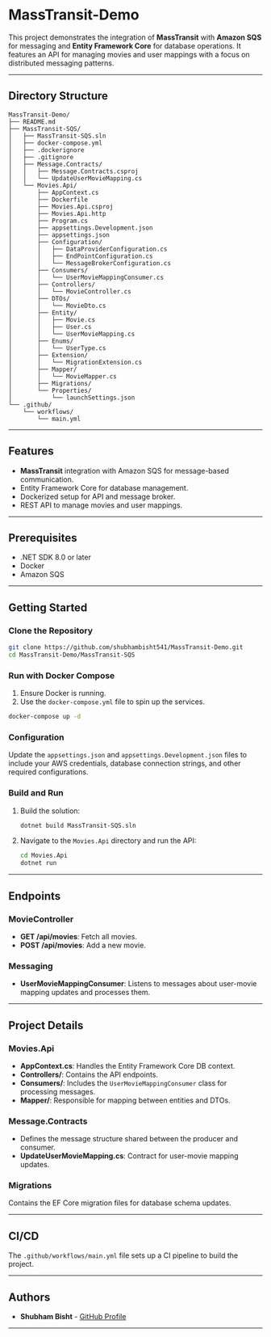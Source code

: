 # MassTransit-Demo

This project demonstrates the integration of **MassTransit** with **Amazon SQS** for messaging and **Entity Framework Core** for database operations. It features an API for managing movies and user mappings with a focus on distributed messaging patterns.

---

## Directory Structure

```plaintext
MassTransit-Demo/
├── README.md
├── MassTransit-SQS/
│   ├── MassTransit-SQS.sln
│   ├── docker-compose.yml
│   ├── .dockerignore
│   ├── .gitignore
│   ├── Message.Contracts/
│   │   ├── Message.Contracts.csproj
│   │   └── UpdateUserMovieMapping.cs
│   └── Movies.Api/
│       ├── AppContext.cs
│       ├── Dockerfile
│       ├── Movies.Api.csproj
│       ├── Movies.Api.http
│       ├── Program.cs
│       ├── appsettings.Development.json
│       ├── appsettings.json
│       ├── Configuration/
│       │   ├── DataProviderConfiguration.cs
│       │   ├── EndPointConfiguration.cs
│       │   └── MessageBrokerConfiguration.cs
│       ├── Consumers/
│       │   └── UserMovieMappingConsumer.cs
│       ├── Controllers/
│       │   └── MovieController.cs
│       ├── DTOs/
│       │   └── MovieDto.cs
│       ├── Entity/
│       │   ├── Movie.cs
│       │   ├── User.cs
│       │   └── UserMovieMapping.cs
│       ├── Enums/
│       │   └── UserType.cs
│       ├── Extension/
│       │   └── MigrationExtension.cs
│       ├── Mapper/
│       │   └── MovieMapper.cs
│       ├── Migrations/
│       └── Properties/
│           └── launchSettings.json
└── .github/
    └── workflows/
        └── main.yml
```

---

## Features

- **MassTransit** integration with Amazon SQS for message-based communication.
- Entity Framework Core for database management.
- Dockerized setup for API and message broker.
- REST API to manage movies and user mappings.

---

## Prerequisites

- .NET SDK 8.0 or later
- Docker
- Amazon SQS

---

## Getting Started

### Clone the Repository
```bash
git clone https://github.com/shubhambisht541/MassTransit-Demo.git
cd MassTransit-Demo/MassTransit-SQS
```

### Run with Docker Compose

1. Ensure Docker is running.
2. Use the `docker-compose.yml` file to spin up the services.

```bash
docker-compose up -d
```

### Configuration

Update the `appsettings.json` and `appsettings.Development.json` files to include your AWS credentials, database connection strings, and other required configurations.

### Build and Run

1. Build the solution:
   ```bash
   dotnet build MassTransit-SQS.sln
   ```
2. Navigate to the `Movies.Api` directory and run the API:
   ```bash
   cd Movies.Api
   dotnet run
   ```

---

## Endpoints

### MovieController
- **GET /api/movies**: Fetch all movies.
- **POST /api/movies**: Add a new movie.

### Messaging
- **UserMovieMappingConsumer**: Listens to messages about user-movie mapping updates and processes them.

---

## Project Details

### Movies.Api

- **AppContext.cs**: Handles the Entity Framework Core DB context.
- **Controllers/**: Contains the API endpoints.
- **Consumers/**: Includes the `UserMovieMappingConsumer` class for processing messages.
- **Mapper/**: Responsible for mapping between entities and DTOs.

### Message.Contracts

- Defines the message structure shared between the producer and consumer.
- **UpdateUserMovieMapping.cs**: Contract for user-movie mapping updates.

### Migrations

Contains the EF Core migration files for database schema updates.

---

## CI/CD

The `.github/workflows/main.yml` file sets up a CI pipeline to build the project.

---

## Authors

- **Shubham Bisht** - [GitHub Profile](https://github.com/shubhambisht541)

---
